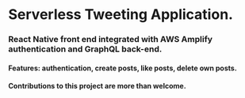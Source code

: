 # Serverless Tweeting Application. 
### React Native front end integrated with AWS Amplify authentication and GraphQL back-end.
#### Features: authentication, create posts, like posts, delete own posts.
#### Contributions to this project are more than welcome.
